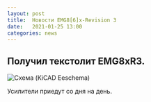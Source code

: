 ```yaml
---
layout: post
title:  Новости EMG8[6]x-Revision 3
date:   2021-01-25 13:00
categories: news
---
```

## Получил текстолит EMG8xR3.
![Схема (KiCAD Eeschema)](https://i.ibb.co/Vv3xFpp/IMG-20210125-123422.jpg)

Усилители приедут со дня на день.
